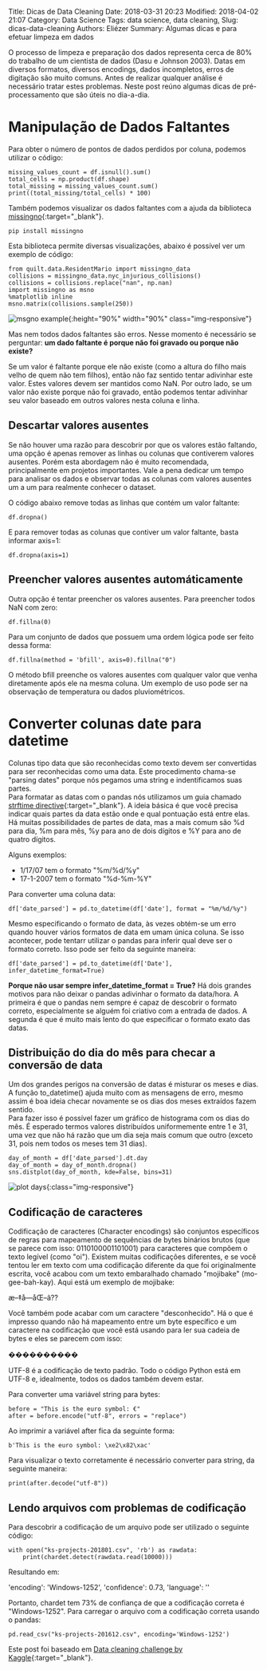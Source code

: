 Title: Dicas de Data Cleaning
Date: 2018-03-31 20:23
Modified: 2018-04-02 21:07
Category: Data Science
Tags: data science, data cleaning, 
Slug: dicas-data-cleaning
Authors: Eliézer
Summary: Algumas dicas e para efetuar limpeza em dados

O processo de limpeza e preparação dos dados representa cerca de 80% do trabalho de um cientista de dados (Dasu e Johnson 2003). Datas em diversos formatos, diversos encodings, dados incompletos, erros de digitação são muito comuns. Antes de realizar qualquer análise é necessário tratar estes problemas. Neste post reúno algumas dicas de pré-processamento que são úteis no dia-a-dia.

# Manipulação de Dados Faltantes

Para obter o número de pontos de dados perdidos por coluna, podemos utilizar o código:

    missing_values_count = df.isnull().sum()
    total_cells = np.product(df.shape)
    total_missing = missing_values_count.sum()
    print((total_missing/total_cells) * 100)

Também podemos visualizar os dados faltantes com a ajuda da biblioteca [missingno](https://github.com/ResidentMario/missingno){:target="_blank"}. 

    pip install missingno
    
Esta biblioteca permite diversas visualizações, abaixo é possível ver um exemplo de código:    

    from quilt.data.ResidentMario import missingno_data
    collisions = missingno_data.nyc_injurious_collisions()
    collisions = collisions.replace("nan", np.nan)
    import missingno as msno
    %matplotlib inline
    msno.matrix(collisions.sample(250))

![msgno example](/images/msgno.png){:height="90%" width="90%" class="img-responsive"}

Mas nem todos dados faltantes são erros. Nesse momento é necessário se perguntar: **um dado faltante é porque não foi gravado ou porque não existe?**

Se um valor é faltante porque ele não existe (como a altura do filho mais velho de quem não tem filhos), então não faz sentido tentar adivinhar este valor. Estes valores devem ser mantidos como NaN. Por outro lado, se um valor não existe porque não foi gravado, então podemos tentar adivinhar seu valor baseado em outros valores nesta coluna e linha. 

## Descartar valores ausentes

Se não houver uma razão para descobrir por que os valores estão faltando, uma opção é apenas remover as linhas ou colunas que contiverem valores ausentes. Porém esta abordagem não é muito recomendada, principalmente em projetos importantes. Vale a pena dedicar um tempo para analisar os dados e observar todas as colunas com valores ausentes um a um para realmente conhecer o dataset.  

O código abaixo remove todas as linhas que contém um valor faltante:  

    df.dropna()

E para remover todas as colunas que contiver um valor faltante, basta informar axis=1:  

    df.dropna(axis=1)

## Preencher valores ausentes automáticamente

Outra opção é tentar preencher os valores ausentes. Para preencher todos NaN com zero:  

    df.fillna(0)

Para um conjunto de dados que possuem uma ordem lógica pode ser feito dessa forma:  

    df.fillna(method = 'bfill', axis=0).fillna("0")

O método bfill preenche os valores ausentes com qualquer valor que venha diretamente após ele na mesma coluna. Um exemplo de uso pode ser na observação de temperatura ou dados pluviométricos.  

# Converter colunas date para datetime

Colunas tipo data que são reconhecidas como texto devem ser convertidas para ser reconhecidas como uma data. Este procedimento chama-se "parsing dates" porque nós pegamos uma string e indentificamos suas partes.  
Para formatar as datas com o pandas nós utilizamos um guia chamado [strftime directive](http://strftime.org){:target="_blank"}. A ideia básica é que você precisa indicar quais partes da data estão onde e qual pontuação está entre elas. Há muitas possibilidades de partes de data, mas a mais comum são %d para dia, %m para mês, %y para ano de dois dígitos e %Y para ano de quatro dígitos.  

Alguns exemplos:

* 1/17/07 tem o formato "%m/%d/%y"
* 17-1-2007 tem o formato "%d-%m-%Y"

Para converter uma coluna data:

    df['date_parsed'] = pd.to_datetime(df['date'], format = "%m/%d/%y")

Mesmo especificando o formato de data, às vezes obtém-se um erro quando houver vários formatos de data em umam única coluna. Se isso acontecer, pode tentarr utilizar o pandas para inferir qual deve ser o formato correto. Isso pode ser feito da seguinte maneira:

    df['date_parsed'] = pd.to_datetime(df['Date'], infer_datetime_format=True)

**Porque não usar sempre infer_datetime_format = True?** Há dois grandes motivos para não deixar o pandas adivinhar o formato da data/hora. A primeira é que o pandas nem sempre é capaz de descobrir o formato correto, especialmente se alguém foi criativo com a entrada de dados. A segunda é que é muito mais lento do que especificar o formato exato das datas.

## Distribuição do dia do mês para checar a conversão de data

Um dos grandes perigos na conversão de datas é misturar os meses e dias. A função to_datetime() ajuda muito com as mensagens de erro, mesmo assim é boa ideia checar novamente se os dias dos meses extraídos fazem sentido.  
Para fazer isso é possível fazer um gráfico de histograma com os dias do mês. É esperado termos valores distribuídos uniformemente entre 1 e 31, uma vez que não há razão que um dia seja mais comum que outro (exceto 31, pois nem todos os meses tem 31 dias). 

    day_of_month = df['date_parsed'].dt.day
    day_of_month = day_of_month.dropna()
    sns.distplot(day_of_month, kde=False, bins=31)

![plot days](/images/plot_days_month.png){:class="img-responsive"}

## Codificação de caracteres

Codificação de caracteres (Character encodings) são conjuntos específicos de regras para mapeamento de sequências de bytes binários brutos (que se parece com isso: 0110100001101001) para caracteres que compõem o texto legível (como "oi"). Existem muitas codificações diferentes, e se você tentou ler em texto com uma codificação diferente da que foi originalmente escrita, você acabou com um texto embaralhado chamado "mojibake" (mo-gee-bah-kay). Aqui está um exemplo de mojibake:

æ–‡å—åŒ–ã??

Você também pode acabar com um caractere "desconhecido". Há o que é impresso quando não há mapeamento entre um byte específico e um caractere na codificação que você está usando para ler sua cadeia de bytes e eles se parecem com isso:

����������

UTF-8 é a codificação de texto padrão. Todo o código Python está em UTF-8 e, idealmente, todos os dados também devem estar.

Para converter uma variável string para bytes:

    before = "This is the euro symbol: €"
    after = before.encode("utf-8", errors = "replace")

Ao imprimir a variável after fica da seguinte forma:

    b'This is the euro symbol: \xe2\x82\xac'

Para visualizar o texto corretamente é necessário converter para string, da seguinte maneira:

    print(after.decode("utf-8"))


## Lendo arquivos com problemas de codificação

Para descobrir a codificação de um arquivo pode ser utilizado o seguinte código:

    with open("ks-projects-201801.csv", 'rb') as rawdata:
        print(chardet.detect(rawdata.read(10000)))

Resultando em:  

'encoding': 'Windows-1252', 'confidence': 0.73, 'language': ''  

Portanto, chardet tem 73% de confiança de que a codificação correta é "Windows-1252". Para carregar o arquivo com a codificação correta usando o pandas:

    pd.read_csv("ks-projects-201612.csv", encoding='Windows-1252')


Este post foi baseado em [Data cleaning challenge by Kaggle](https://www.kaggle.com/rtatman/data-cleaning-challenge-handling-missing-values){:target="_blank"}.

